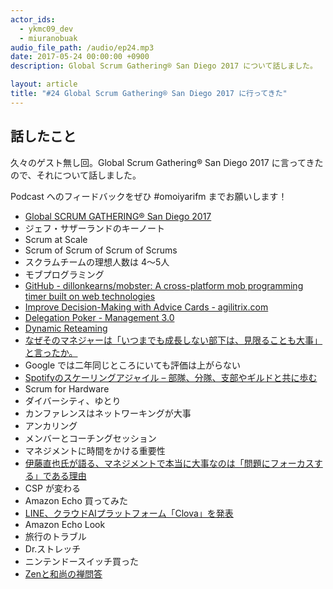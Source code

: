 ```yaml
---
actor_ids:
  - ykmc09_dev
  - miuranobuak
audio_file_path: /audio/ep24.mp3
date: 2017-05-24 00:00:00 +0900
description: Global Scrum Gathering® San Diego 2017 について話しました。

layout: article
title: "#24 Global Scrum Gathering® San Diego 2017 に行ってきた"
---
```


## 話したこと
久々のゲスト無し回。Global Scrum Gathering® San Diego 2017 に言ってきたので、それについて話しました。

Podcast へのフィードバックをぜひ #omoiyarifm までお願いします！

- [Global SCRUM GATHERING® San Diego 2017](https://www.scrumalliance.org/sgcal)
- ジェフ・サザーランドのキーノート
- Scrum at Scale
- Scrum of Scrum of Scrum of Scrums
- スクラムチームの理想人数は 4〜5人
- モブプログラミング
- [GitHub - dillonkearns/mobster: A cross-platform mob programming timer built on web technologies](https://github.com/dillonkearns/mobster)
- [Improve Decision-Making with Advice Cards - agilitrix.com](http://agilitrix.com/2016/04/improve-decision-making-advice-cards/)
- [Delegation Poker - Management 3.0](https://management30.com/product/delegation-poker/)
- [Dynamic Reteaming](http://www.heidihelfand.com/wp-content/uploads/2017/04/SCRUMGATHERING17.pdf)
- [なぜそのマネジャーは「いつまでも成長しない部下は、見限ることも大事」と言ったか。](http://blog.tinect.jp/?p=39495)
- Google では二年同じところにいても評価は上がらない
- [Spotifyのスケーリングアジャイル – 部隊、分隊、支部やギルドと共に歩む](http://lean-trenches.com/scaling-agile-at-spotify-ja/)
- Scrum for Hardware
- ダイバーシティ、ゆとり
- カンファレンスはネットワーキングが大事
- アンカリング
- メンバーとコーチングセッション
- マネジメントに時間をかける重要性
- [伊藤直也氏が語る、マネジメントで本当に大事なのは「問題にフォーカスする」である理由](https://codeiq.jp/magazine/2017/05/50869/)
- CSP が変わる
- Amazon Echo 買ってみた
- [LINE、クラウドAIプラットフォーム「Clova」を発表](https://linecorp.com/ja/pr/news/ja/2017/1667)
- Amazon Echo Look
- 旅行のトラブル
- Dr.ストレッチ
- ニンテンドースイッチ買った
- [Zenと和尚の禅問答](http://www.sakuradio.com/ZenMonDo.html)